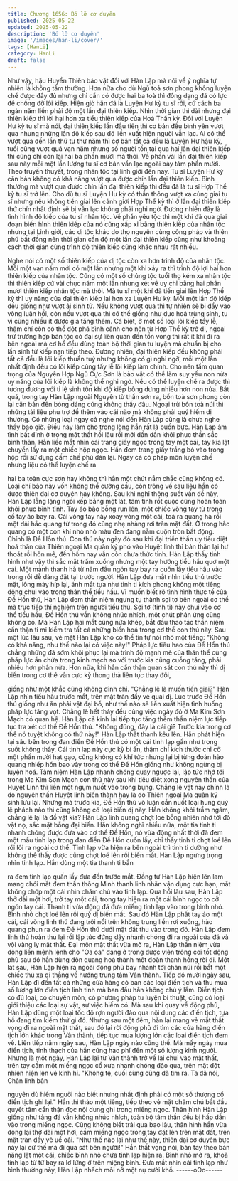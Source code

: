 ```yaml
---
title: Chương 1656: Bỏ lỡ cơ duyên
published: 2025-05-22
updated: 2025-05-22
description: 'Bỏ lỡ cơ duyên'
image: '/images/han-li/cover/'
tags: [HanLi]
category: HanLi
draft: false
---
```


Như vậy, hậu Huyền Thiên bảo vật đối với Hàn Lập mà nói về ý
nghĩa tự nhiên là không tầm thường. Hơn nữa cho dù Ngũ toả
sơn phong không luyện chế được đầy đủ nhưng chỉ cần có được
hai ba toà thì đồng dạng đã có lực để chống đỡ lôi kiếp.
Hiện giờ hắn đã là Luyện Hư kỳ tu sĩ rồi, cứ cách ba ngàn năm
liền phải độ một lần đại thiên kiếp. Nhìn thời gian thì dài nhưng
đại thiên kiếp thì lời hại hơn xa tiểu thiên kiếp của Hoá Thần kỳ.
Đối với Luyện Hư kỳ tu sĩ mà nói, đại thiên kiếp lần đầu tiên thì cơ
bản đều bình yên vượt qua nhưng những lần độ kiếp sau đó liền
xuất hiện người vẫn lạc.
Ai có thể vượt qua đến lần thứ tư thứ năm thì cơ bản tất cả đều là
Luyện Hư hậu kỳ, tuổi cũng vượt quá vạn năm nhưng số người
tồn tại qua hai lần đại thiên kiếp thì cũng chỉ còn lại hai ba phần
mười mà thôi. Về phần vài lần đại thiên kiếp sau này mỗi một lần
lượng tu sĩ cơ bản vẩn lạc ngoài bảy tám phần mười.
Theo truyền thuyết, trong nhân tộc tại linh giới đến nay. Tu sĩ
Luyện Hư kỳ căn bản không có khả năng vượt qua được chín lần
đại thiên kiếp. Bình thường mà vượt qua được chín lần đại thiên
kiếp thì đều đã là tu sĩ Hợp Thể kỳ tu sĩ trở lên. Cho dù tu sĩ
Luyện Hư kỳ có thần thông vượt xa cùng giai tu sĩ nhưng nếu
không tiến giai lên cảnh giới Hợp Thể kỳ thì ở lần đại thiên kiếp
thứ chín nhất định sẽ bị vẫn lạc không phải nghi ngờ.
Đương nhiên đây là tình hình độ kiếp của tu sĩ nhân tộc. Về phần
yêu tộc thì một khi đã qua giai đoạn biến hình thiên kiếp của nó
cũng xấp xỉ bằng thiên kiếp của nhân tộc nhưng tại Linh giới, các
dị tộc khác do thọ nguyên cùng công pháp và thiên phú bất đồng
nên thời gian cần độ một lần đại thiên kiếp cũng như khoảng cách
thời gian cùng trình độ thiên kiếp cũng khác nhau rất nhiều.

Nghe nói có một số thiên kiếp của dị tộc còn xa hơn trình độ của
nhân tộc. Mỗi một vạn năm mới có một lần nhưng một khi xảy ra
thì trình độ lợi hai hơn thiên kiếp của nhân tộc. Cũng có một số
chủng tộc tuổi thọ kém xa nhân tộc thì thiên kiếp cứ vài chục năm
một lần nhưng xét về uy chỉ bằng hai phần mười thiên kiếp nhân
tộc mà thôi.
Mà tu sĩ một khí đã tiến giai lên Hợp Thể kỳ thì uy năng của đại
thiên kiếp lại hơn xa Luyện Hư kỳ. Mỗi một lần độ kiếp đều giống
như vượt ải sinh tử. Nếu không vượt qua thì tự nhiên sẽ bị đẩy
vào vòng luân hồi, còn nếu vượt qua thì có thể giống như dục hoả
trùng sinh, tu vi cũng nhiều ít được gia tăng thêm. Cá biệt, ở một
số loại lôi kiếp tẩy lễ, thậm chí còn có thể đột phá bình cảnh cho
nên từ Hợp Thể kỳ trở đi, ngoại trừ trường hợp bản tộc có đại sự
liên quan đến tồn vong thì rất ít khí đi ra bên ngoài mà cơ hồ đều
dùng toàn bộ thời gian tu luyện mà chuẩn bị cho lần sinh tử kiếp
nạn tiếp theo.
Đương nhiên, đại thiên kiếp đều không phải tất cả đều là lôi kiếp
thuần tuý nhưng không có gì nghi ngờ, mỗi một lần nhất định đều
có lôi kiếp cùng tẩy lễ lôi kiếp làm chính. Cho nên tầm quan trọng
của Nguyên Hợp Ngũ Cực Sơn là bảo vật có thể làm suy yếu non
nửa uy năng của lôi kiếp là không thể nghi ngờ. Nếu có thể luyện
chế ra được thì tương đương với tỉ lệ sinh tồn khi độ kiếp bỗng
dưng nhiều hơn non nửa.
Bất quá, trong tay Hàn Lập ngoài Nguyên từ thần sơn ra, bốn toà
sơn phong còn lại căn bản đến bóng dáng cũng không thấy đâu.
Ngoại trừ bốn toà núi thì những tài liệu phụ trợ để thêm vào cái
nào mà không phải quý hiếm dị thường. Có những loại ngay cả
nghe nói đến Hàn Lập cũng là chưa nghe thấy bao giờ. Điều này
làm cho trong lòng hắn rất là buồn bực.
Hàn Lạp âm tình bất định ở trong mật thất hồi lâu rồi mới dần dần
khôi phục thần sắc bình thản. Hắn liếc mắt nhìn cái trang giấy
ngọc trong tay một cái, tay kia lật chuyển lấy ra một chiếc hộp
ngọc. Hắn đem trang giấy trắng bỏ vào trong hộp rồi sử dụng cấm
chế phù dán lại.
Ngay cả có pháp môn luyện chế nhưng liệu có thể luyện chế ra

hai ba toàn cực sơn hay không thì hắn một chút nắm chắc cũng
không có. Loại chí bảo này vốn không thể cưỡng cầu, còn trông
về sau liệu hắn có được thiên đại cơ duyên hay không. Sau khi
nghĩ thông suốt vấn đề này, Hàn Lập lẳng lặng ngồi xếp bằng một
lát, tâm tình rốt cuộc cũng hoàn toàn khôi phục bình tĩnh.
Tay áo bào bỗng run lên, một chiếc vòng tay từ trong cổ tay áo
bay ra. Cái vòng tay này xoay vòng một cái, toả ra quang hà rồi
một dải hắc quang từ trong đó cũng nhẹ nhàng rơi trên mặt đất. Ở
trong hắc quang có một con khí nhỏ nhỏ màu đen đang nằm cuộn
tròn bất động. Chính là Đề Hồn thú.
Con thú này ngày đó sau khi đại triển thần uy tiêu diệt hoá thân
của Thiên ngoại Ma quân ký phó vào Huyệt linh thì bản thân lại
hư thoát rồi hôn mê, đến hôm nay vẫn còn chưa thức tỉnh. Hàn
Lập thấy tình hình như vậy thì sắc mặt trầm xuống nhưng một tay
hướng tiểu hầu quơ một cái. Một mảnh thanh hà từ năm đầu
ngón tay bay ra cuốn lấy tiểu hầu vào trong rồi dễ dàng đặt tại
trước người.
Hàn Lập đưa mắt nhìn tiểu thú trước mặt, lông mày híp lại, ánh
mắt tựa như tinh ti kích phong không một tiếng động chui vào
trong thân thể tiểu hầu. Vì muốn biết rõ tình hình thực tế của Đề
Hồn thú, Hàn Lập đem thần niệm ngưng tụ thành sợi tơ bên ngoài
cơ thể mà trực tiếp thí nghiệm trên người tiểu thú.
Sợi tơ (tinh ti) này chui vào cơ thể tiểu hầu, Đề Hồn thú vẫn
không nhúc nhích, một chút phản ứng cũng không có. Mà Hàn
Lập hai mắt cũng nửa khép, bắt đầu thao tác thần niệm cẩn thận
tỉ mỉ kiểm tra tất cả những biến hoá trong cơ thể con thú này. Sau
một lúc lâu sau, vẻ mặt Hàn Lập khó có thể tin tự nói nhỏ một
tiếng:
"Không có khả năng, như thế nào lại có việc này!"
Pháp lực tiêu hao của Đề Hồn thú chẳng những đã sớm khôi
phục lại mà trình độ mạnh mẽ của thân thể cùng pháp lực ẩn
chứa trong kinh mạch so với trước kia cũng cuồng tăng, phải
nhiều hơn phân nửa. Hơn nữa, khi hắn cẩn thận quan sát con thú
này thì dị biến trong cơ thể vẫn cực kỳ thong thả liên tục thay đổi,

giống như một khắc cũng không đình chỉ.
"Chẳng lẽ là muốn tiến giai?"
Hàn Lập nhìn tiểu hầu trước mắt, trên mặt tràn đầy vẻ quái dị. Lúc
trước Đề Hồn thú giống như ăn phải vật đại bổ, như thế nào sẽ
liền xuất hiện tình huống pháp lực tăng vọt. Chẳng lẽ hết thảy đều
cùng việc ngày đó ở Ma Kim Sơn Mạch có quan hệ.
Hàn Lập cả kinh lại tiếp tục tăng thêm thần niệm lực tiếp tục tra
xét cơ thể Đề Hồn thú.
"Không đúng, đây là cái gì? Trước kia trong cơ thể nó tuyệt không
có thứ này!"
Hàn Lập thất thanh kêu lên.
Hắn phát hiện tại sâu bên trong đan điền Đề Hồn thú có một cái
tinh lạp gần như trong suốt không thấy. Cái tinh lạp này cực kỳ bí
ẩn, thậm chí kích thước chỉ cỡ một phần mười hạt gạo, cũng
không có khí tức nhưng lại bị từng đoàn hào quang nhiếp hồn bao
vây trong cơ thể Đề Hồn giống như không ngừng bị luyện hoá.
Tâm niệm Hàn Lập nhanh chóng quay ngược lại, lập tức nhớ tới
trong Ma Kim Sơn Mạch con thú này sau khi tiêu diệt xong
nguyên thần của Huyệt Linh thì liền một ngụm nuốt vào trong
bụng. Chẳng lẽ vật này chính là do nguyên thần Huyệt linh biến
thành hay là do Thiên ngoại Ma quân ký sinh lưu lại. Nhưng mà
trước kia, Đề Hồn thú vô luận cắn nuốt loại hung quỷ lệ phách
nào thì cũng không có loại biến dị này. Hắn không khỏi trầm
ngâm, chẳng lẽ lại là đồ vật kia? Hàn Lập linh quang chợt loé
bỗng nhiên nhớ tới đồ vật nọ, sắc mặt bỗng đại biến.
Hắn không nghĩ nhiều nữa, một tia tinh ti nhanh chóng được đưa
vào cơ thể Đề Hồn, nó vừa động nhất thời đã đem một mẩu tinh
lạp trong đan điền Đề Hồn cuốn lấy, chỉ thấy tinh ti chợt loé lên rồi
lôi ra ngoài cơ thể. Tinh lạp vừa hiện ra bên ngoài thì tinh ti
dường như không thể thấy được cũng chợt loé lên rồi biến mất.
Hàn Lập ngưng trọng nhìn tinh lạp. Hắn dùng một tia thanh ti bắn

ra đem tinh lạp quấn lấy đưa đến trước mắt. Đồng tử Hàn Lập
hiện lên lam mang chói mắt đem thần thông Minh thanh linh nhãn
vận dụng cực hạn, mắt không chớp một cái nhìn chăm chú vào
tinh lạp.
Qua hồi lâu sau, Hàn Lập thở dài một hơi, trở tay một cái, trong
tay hiện ra một cái bình ngọc to cỡ ngón tay cái. Thanh ti vừa
động đã đưa miếng tinh lạp vào trong bình nhỏ. Bình nhỏ chợt loé
lên rồi quỷ dị biến mất. Sau đó Hàn Lập phất tay áo một cái, cái
vòng linh thú đang trôi nổi trên không trung liền rơi xuống, hào
quang phun ra đem Đề Hồn thú dưới mặt đất thu vào trong đó.
Hàn Lập đem linh thú hoàn thu lại rồi lập tức đứng dậy nhanh
chóng đi ra ngoài cửa đá và vội vàng ly mật thất. Đại môn mật
thất vừa mở ra, Hàn Lập thần niệm vừa động liền mệnh lệnh cho
"Oa oa" đang ở trong dược viên trông coi tốt động phủ sau đó hắn
dùng độn quang hoá thành một đoàn thanh hồng rời đi.
Một lát sau, Hàn Lập hiện ra ngoài động phủ bay nhanh tới chân
núi rồi bắt một chiếc thú xa đi thẳng về hướng trung tâm Vân
thành. Tiếp đó mười ngày sau, Hàn Lập đi đến tất cả những cửa
hàng có bán các loại điển tịch và thu mua số lượng lớn điển tịch
linh tinh mà ban đầu hắn không chú ý lắm. Điển tịch có đủ loại, có
chuyên môn, có phương pháp tu luyện bí thuật, cũng có loại giới
thiệu các loại sự vật, sự việc hiếm có.
Mà sau khi quay về động phủ, Hàn Lập dùng một loại tốc độ rợn
người đảo qua nội dung các điển tịch, tựa hồ đang tìm kiếm thứ
gì đó. Nhưng sau một đêm, hắn lại mang vẻ mặt thất vọng đi ra
ngoài mật thất, sau đó lại rời động phủ đi tìm các cửa hàng điển
tịch lớn khác trong Vân thành, tiếp tục mua lượng lớn các loại
điển tịch đem về.
Liên tiếp năm ngày sau, Hàn Lập ngày nào cũng thế. Mà mấy
ngày mua điển tịch, tinh thạch của hắn cũng hao phí đến một số
lượng kinh người. Nhưng là một ngày, Hàn Lập lại từ Vân thành
trở về lại chui vào mật thất, trên tay cầm một miếng ngọc cổ xưa
nhanh chóng đảo qua, trên mặt đột nhiên hiện lên vẻ kinh hỉ.
"Không tệ, cuối cùng cũng đã tìm ra. Ta đã nói, Chân linh bản

nguyên dù hiếm người nào biết nhưng nhất định phải có một số
thượng cổ điển tịch ghi lại."
Hắn thì thào một tiếng, tiếp theo vẻ mặt chăm chú bắt đầu quyết
tâm cẩn thận đọc nội dung ghi trong miếng ngọc. Thân hình Hàn
Lập giống như tảng đá vẫn không nhúc nhích, toàn bộ tâm thần
đều bị hấp dẫn vào trong miếng ngọc. Cũng không biết trải qua
bao lâu, thân hình hắn vừa động lại thở dài một hơi, cầm miếng
ngọc trong tay đặt lên trên mặt đất, trên mặt tràn đầy vẻ uể oải.
"Như thế nào lại như thế này, thiên đại cơ duyên bực này lại cứ
thế mà đi qua sát bên người!"
Hắn thất vọng nói, bàn tay theo bản năng lật một cái, chiếc bình
nhỏ chứa tinh lạp hiện ra. Bình nhỏ mở ra, khoả tinh lạp từ từ bay
ra lơ lửng ở trên miệng bình. Đưa mắt nhìn cái tinh lạp như bình
thường này, Hàn Lập nhếch môi nở một nụ cười khổ.
------oOo------
